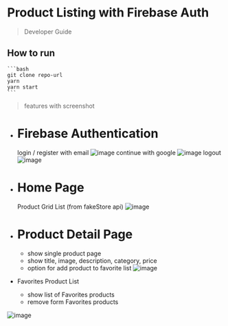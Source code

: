 # Product Listing with Firebase Auth

> Developer Guide

## How to run

    ```bash
    git clone repo-url
    yarn
    yarn start
    ```

> features with screenshot

-   # Firebase Authentication

    login / register with email
    ![image](screenshot/login.png)
    continue with google
    ![image](screenshot/register.png)
    logout
    ![image](screenshot/logout.png)

-   # Home Page
    Product Grid List (from fakeStore api)
    ![image](screenshot/home.png)
-   # Product Detail Page

    -   show single product page
    -   show title, image, description, category, price
    -   option for add product to favorite list
        ![image](screenshot/product-details.png)

-   Favorites Product List
    -   show list of Favorites products
    -   remove form Favorites products

![image](screenshot/fav.png)
